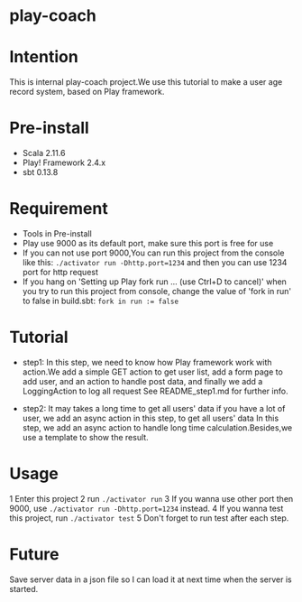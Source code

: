 # play-coach

# Intention
This is internal play-coach project.We use this tutorial to make a user age record system, based on Play framework.

# Pre-install
- Scala 2.11.6
- Play! Framework 2.4.x
- sbt 0.13.8

# Requirement
- Tools in Pre-install
- Play use 9000 as its default port, make sure this port is free for use
- If you can not use port 9000,You can run this project from the console like this:
`./activator run -Dhttp.port=1234`
and then you can use 1234 port for http request
- If you hang on 'Setting up Play fork run ... (use Ctrl+D to cancel)' when you try to run this project from console,
change the value of 'fork in run' to false in build.sbt:
`fork in run := false`

# Tutorial
- step1:
In this step, we need to know how Play framework work with action.We add a simple GET action to get user list, add a form page to add user, and an action to handle post data, and finally we add a LoggingAction to log all request
See README_step1.md for further info.

- step2:
It may takes a long time to get all users' data if you have a lot of user, we add an async action in this step, to get all users' data
In this step, we add an async action to handle long time calculation.Besides,we use a template to show the result.

# Usage
1 Enter this project
2 run `./activator run`
3 If you wanna use other port then 9000, use `./activator run -Dhttp.port=1234` instead.
4 If you wanna test this project, run `./activator test`
5 Don't forget to run test after each step.

# Future
Save server data in a json file so I can load it at next time when the server is started.